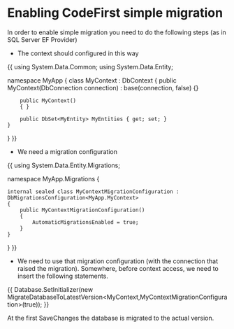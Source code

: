 # Enabling CodeFirst simple migration

In order to enable simple migration you need to do the following steps (as in SQL Server EF Provider)

* The context should configured in this way

{{
using System.Data.Common;
using System.Data.Entity;

namespace MyApp
{
    class MyContext : DbContext
    {
        public MyContext(DbConnection connection)
            : base(connection, false)
        {}

        public MyContext()
        { }

        public DbSet<MyEntity> MyEntities { get; set; }
    }
}
}}

* We need a migration configuration

{{
using System.Data.Entity.Migrations;

namespace MyApp.Migrations
{

    internal sealed class MyContextMigrationConfiguration : DbMigrationsConfiguration<MyApp.MyContext>
    {
        public MyContextMigrationConfiguration()
        {
            AutomaticMigrationsEnabled = true;
        }
    }
}
}}

* We need to use that migration configuration (with the connection that raised the migration). Somewhere, before context access, we need to insert the following statements.

{{
Database.SetInitializer(new MigrateDatabaseToLatestVersion<MyContext,MyContextMigrationConfiguration>(true));
}}


At the first SaveChanges the database is migrated to the actual version.
